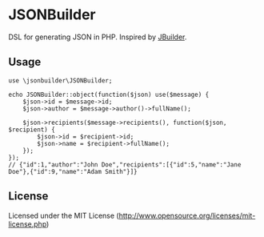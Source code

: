 JSONBuilder
===

DSL for generating JSON in PHP. Inspired by [JBuilder](https://github.com/rails/jbuilder).

Usage
---

	use \jsonbuilder\JSONBuilder;

	echo JSONBuilder::object(function($json) use($message) {
		$json->id = $message->id;
		$json->author = $message->author()->fullName();
		
		$json->recipients($message->recipients(), function($json, $recipient) {
			$json->id = $recipient->id;
			$json->name = $recipient->fullName();
		});
	});
	// {"id":1,"author":"John Doe","recipients":[{"id":5,"name":"Jane Doe"},{"id":9,"name":"Adam Smith"}]}

License
---

Licensed under the MIT License (http://www.opensource.org/licenses/mit-license.php)
